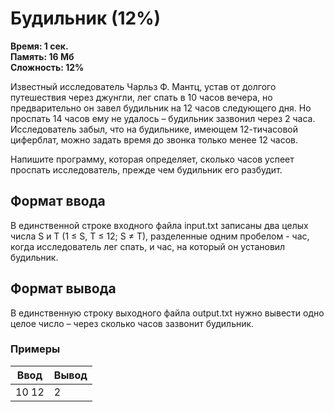 <h1 class="title">Будильник (12%)</h1>
<p><b>Время: 1 сек.<br>Память: 16 Мб<br>Сложность: 12%</b></p>
<p>Известный исследователь Чарльз Ф. Мантц, устав от долгого путешествия через джунгли, лег спать в 10 часов вечера, но предварительно он завел будильник на 12 часов следующего дня. Но проспать 14 часов ему не удалось – будильник зазвонил через 2 часа. Исследователь забыл, что на будильнике, имеющем 12-тичасовой циферблат, можно задать время до звонка только менее 12 часов.</p>
<p>Напишите программу, которая определяет, сколько часов успеет проспать исследователь, прежде чем будильник его разбудит.</p>
<h2>Формат ввода</h2>
<p>В единственной строке входного файла input.txt записаны два целых числа S и T (1 ≤ S, T ≤ 12; S ≠ T), разделенные одним пробелом - час, когда исследователь лег спать, и час, на который он установил будильник.</p>
<h2>Формат вывода</h2>
<p>В единственную строку выходного файла output.txt нужно вывести одно целое число – через сколько часов зазвонит будильник.</p>
   <h3>Примеры</h3>
   <table class="sample-tests">
      <thead>
         <tr>
            <th>Ввод</th>
            <th>Вывод</th>
         </tr>
      </thead>
      <tbody>
         <tr>
            <td>10 12</td>
            <td>2</td>
         </tr>
      </tbody>
   </table>